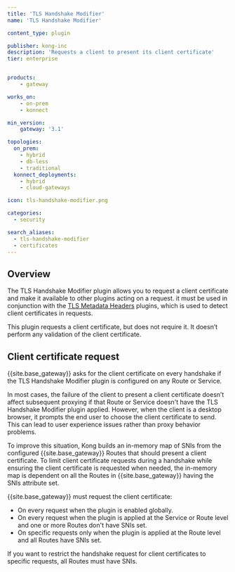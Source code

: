 ```yaml
---
title: 'TLS Handshake Modifier'
name: 'TLS Handshake Modifier'

content_type: plugin

publisher: kong-inc
description: 'Requests a client to present its client certificate'
tier: enterprise


products:
    - gateway

works_on:
    - on-prem
    - konnect

min_version:
    gateway: '3.1'

topologies:
  on_prem:
    - hybrid
    - db-less
    - traditional
  konnect_deployments:
    - hybrid
    - cloud-gateways

icon: tls-handshake-modifier.png

categories:
  - security

search_aliases:
  - tls-handshake-modifier
  - certificates
---
```


## Overview

The TLS Handshake Modifier plugin allows you to request a client certificate and make it available to other plugins acting on a request. it must be used in conjunction with the [TLS Metadata Headers](/plugins/tls-metadata-headers/) plugins, which is used to detect client certificates in requests.

This plugin requests a client certificate, but does not require it. It doesn’t perform any validation of the client certificate.

## Client certificate request

{{site.base_gateway}} asks for the client certificate on every handshake if the TLS Handshake Modifier plugin is configured on any Route or Service.

In most cases, the failure of the client to present a client certificate doesn’t affect subsequent proxying if that Route or Service doesn't have the TLS Handshake Modifier plugin applied. However, when the client is a desktop browser, it prompts the end user to choose the client certificate to send. This can lead to user experience issues rather than proxy behavior problems.

To improve this situation, Kong builds an in-memory map of SNIs from the configured {{site.base_gateway}} Routes that should present a client certificate. To limit client certificate requests during a handshake while ensuring the client certificate is requested when needed, the in-memory map is dependent on all the Routes in {{site.base_gateway}} having the SNIs attribute set. 

{{site.base_gateway}} must request the client certificate:
* On every request when the plugin is enabled globally.
* On every request when the plugin is applied at the Service or Route level and one or more Routes don't have SNIs set.
* On specific requests only when the plugin is applied at the Route level and all Routes have SNIs set.

If you want to restrict the handshake request for client certificates to specific requests, all Routes must have SNIs.